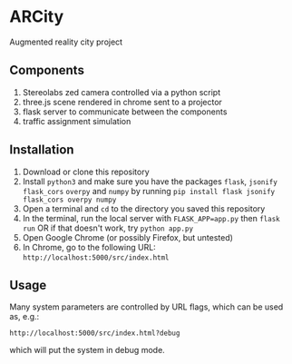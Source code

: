 # ARCity
Augmented reality city project

## Components
  1. Stereolabs zed camera controlled via a python script
  2. three.js scene rendered in chrome sent to a projector
  3. flask server to communicate between the components
  4. traffic assignment simulation

## Installation
  1. Download or clone this repository
  2. Install `python3` and make sure you have the packages `flask`, `jsonify` `flask_cors` `overpy` and `numpy` by running `pip install flask jsonify flask_cors overpy numpy`
  3. Open a terminal and `cd` to the directory you saved this repository
  4. In the terminal, run the local server with `FLASK_APP=app.py` then `flask run` OR if that doesn't work, try `python app.py`
  5. Open Google Chrome (or possibly Firefox, but untested)
  6. In Chrome, go to the following URL: `http://localhost:5000/src/index.html`


## Usage
Many system parameters are controlled by URL flags, which can be used as, e.g.:

```
http://localhost:5000/src/index.html?debug
```

which will put the system in debug mode.
